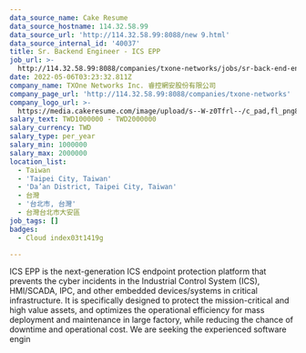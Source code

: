 ```yaml
---
data_source_name: Cake Resume
data_source_hostname: 114.32.58.99
data_source_url: 'http://114.32.58.99:8088/new 9.html'
data_source_internal_id: '40037'
title: Sr. Backend Engineer - ICS EPP
job_url: >-
  http://114.32.58.99:8088/companies/txone-networks/jobs/sr-back-end-engineer-ics-epp
date: 2022-05-06T03:23:32.811Z
company_name: TXOne Networks Inc. 睿控網安股份有限公司
company_page_url: 'http://114.32.58.99:8088/companies/txone-networks'
company_logo_url: >-
  https://media.cakeresume.com/image/upload/s--W-z0Tfrl--/c_pad,fl_png8,h_200,w_200/v1649919248/vgo3bwumqqiblbb1kwwz.png
salary_text: TWD1000000 - TWD2000000
salary_currency: TWD
salary_type: per_year
salary_min: 1000000
salary_max: 2000000
location_list:
  - Taiwan
  - 'Taipei City, Taiwan'
  - 'Da’an District, Taipei City, Taiwan'
  - 台灣
  - '台北市, 台灣'
  - 台灣台北市大安區
job_tags: []
badges:
  - Cloud index03t1419g

---
```


ICS EPP is the next-generation ICS endpoint protection platform that prevents the cyber incidents in the Industrial Control System (ICS), HMI/SCADA, IPC, and other embedded devices/systems in critical infrastructure. It is specifically designed to protect the mission-critical and high value assets, and optimizes the operational efficiency for mass deployment and maintenance in large factory, while reducing the chance of downtime and operational cost. We are seeking the experienced software engin
